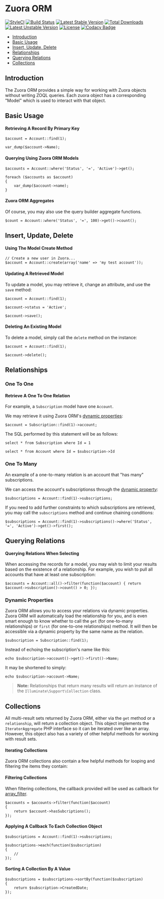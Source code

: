 # Zuora ORM

[![StyleCI](https://styleci.io/repos/47043649/shield?v2)](https://styleci.io/repos/47043649)
[![Build Status](https://travis-ci.org/OlivierBarbier/Zuora-Orm.svg?branch=master)](https://travis-ci.org/OlivierBarbier/Zuora-Orm)
[![Latest Stable Version](https://poser.pugx.org/olivierbarbier/zuora-orm/v/stable)](https://packagist.org/packages/olivierbarbier/zuora-orm) [![Total Downloads](https://poser.pugx.org/olivierbarbier/zuora-orm/downloads)](https://packagist.org/packages/olivierbarbier/zuora-orm) [![Latest Unstable Version](https://poser.pugx.org/olivierbarbier/zuora-orm/v/unstable)](https://packagist.org/packages/olivierbarbier/zuora-orm) [![License](https://poser.pugx.org/olivierbarbier/zuora-orm/license)](https://packagist.org/packages/olivierbarbier/zuora-orm)
[![Codacy Badge](https://api.codacy.com/project/badge/grade/3f674c15cd2443dea5d5d3d6eb58e136)](https://www.codacy.com/app/obarbier/Zuora-Orm)
- [Introduction](#introduction)
- [Basic Usage](#basic-usage)
- [Insert, Update, Delete](#insert-update-delete)
- [Relationships](#relationships)
- [Querying Relations](#querying-relations)
- [Collections](#collections)


<a name="introduction"></a>
## Introduction

The Zuora ORM provides a simple way for working with Zuora objects without writing ZOQL queries. Each zuora object has a corresponding "Model" which is used to interact with that object.

<a name="basic-usage"></a>
## Basic Usage

#### Retrieving A Record By Primary Key

	$account = Account::find(1);

	var_dump($account->Name);

#### Querying Using Zuora ORM Models

	$accounts = Account::where('Status', '=', 'Active')->get();

	foreach ($accounts as $account)
	{
		var_dump($account->name);
	}

#### Zuora ORM Aggregates

Of course, you may also use the query builder aggregate functions.

	$count = Account::where('Status', '=', 100)->get()->count();

<a name="insert-update-delete"></a>
## Insert, Update, Delete

#### Using The Model Create Method

	// Create a new user in Zuora...
	$account = Account::create(array('name' => 'my test account'));

#### Updating A Retrieved Model

To update a model, you may retrieve it, change an attribute, and use the `save` method:

	$account = Account::find(1);

	$account->status = 'Active';

	$account->save();

#### Deleting An Existing Model

To delete a model, simply call the `delete` method on the instance:

	$account = Account::find(1);

	$account->delete();

<a name="relationships"></a>
## Relationships

<a name="one-to-one"></a>
### One To One

#### Retrieve A One To One Relation

For example, a `Subscription` model have one `Account`.

We may retrieve it using Zuora ORM's [dynamic properties](#dynamic-properties):

	$account = Subscription::find(1)->account;

The SQL performed by this statement will be as follows:

	select * from Subscription where Id = 1

	select * from Account where Id = $subscription->Id

<a name="one-to-many"></a>
### One To Many

An example of a one-to-many relation is an account that "has many" subscriptions.

We can access the account's subscriptionss through the [dynamic property](#dynamic-properties):

	$subscriptions = Account::find(1)->subscriptions;

If you need to add further constraints to which subscriptions are retrieved, you may call the `subscriptions` method and continue chaining conditions:

	$subscriptions = Account::find(1)->subscriptions()->where('Status', '=', 'Active')->get()->first();

<a name="querying-relations"></a>
## Querying Relations

#### Querying Relations When Selecting

When accessing the records for a model, you may wish to limit your results based on the existence of a relationship. For example, you wish to pull all accounts that have at least one subscription:

	$accounts = Account::all()->filter(function($account) { return $account->subscription()->count() > 0; });

<a name="dynamic-properties"></a>
### Dynamic Properties

Zuora ORM allows you to access your relations via dynamic properties. Zuora ORM will automatically load the relationship for you, and is even smart enough to know whether to call the `get` (for one-to-many relationships) or `first` (for one-to-one relationships) method.  It will then be accessible via a dynamic property by the same name as the relation.

	$subscription = Subscription::find(1);

Instead of echoing the subscription's name like this:

	echo $subscription->account()->get()->first()->Name;

It may be shortened to simply:

	echo $subscription->account->Name;

> **Note:** Relationships that return many results will return an instance of the `Illuminate\Support\Collection` class.

<a name="collections"></a>
## Collections

All multi-result sets returned by Zuora ORM, either via the `get` method or a `relationship`, will return a collection object. This object implements the `IteratorAggregate` PHP interface so it can be iterated over like an array. However, this object also has a variety of other helpful methods for working with result sets.

#### Iterating Collections

Zuora ORM collections also contain a few helpful methods for looping and filtering the items they contain:

#### Filtering Collections

When filtering collections, the callback provided will be used as callback for [array_filter](http://php.net/manual/en/function.array-filter.php).

	$accounts = $accounts->filter(function($account)
	{
		return $account->hasSubcriptions();
	});

#### Applying A Callback To Each Collection Object

	$subscriptions = Account::find(1)->subscriptions;

	$subscriptions->each(function($subscription)
	{
		//
	});

#### Sorting A Collection By A Value

	$subscriptions = $subscriptions->sortBy(function($subscription)
	{
		return $subscription->CreatedDate;
	});

